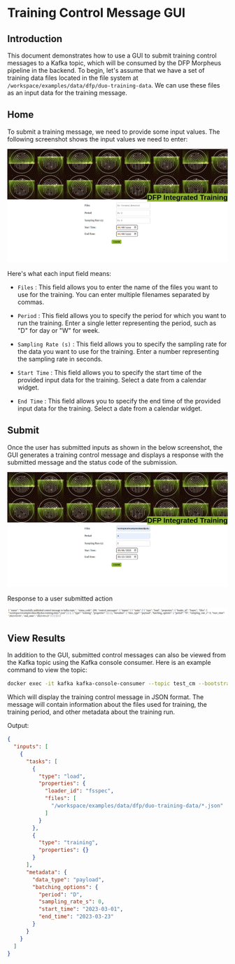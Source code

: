 # Training Control Message GUI

## Introduction
This document demonstrates how to use a GUI to submit training control messages to a Kafka topic, which will be consumed by the DFP Morpheus pipeline in the backend. To begin, let's assume that we have a set of training data files located in the file system at `/workspace/examples/data/dfp/duo-training-data`. We can use these files as an input data for the training message.

## Home
To submit a training message, we need to provide some input values. The following screenshot shows the input values we need to enter:

![DFP Training Default](./images/dfp_training_default.png)

Here's what each input field means:

- `Files` : This field allows you to enter the name of the files you want to use for the training. You can enter multiple filenames separated by commas.

- `Period` : This field allows you to specify the period for which you want to run the training. Enter a single letter representing the period, such as "D" for day or "W" for week.

- `Sampling Rate (s)` : This field allows you to specify the sampling rate for the data you want to use for the training. Enter a number representing the sampling rate in seconds.

- `Start Time` : This field allows you to specify the start time of the provided input data for the training. Select a date from a calendar widget.

- `End Time` : This field allows you to specify the end time of the provided input data for the training. Select a date from a calendar widget.


## Submit
Once the user has submitted inputs as shown in the below screenshot, the GUI generates a training control message and displays a response with the submitted message and the status code of the submission.

![DFP Training User Input Values](./images/dfp_training_user_values.png)

Response to a user submitted action

![DFP Training Message Submission Response](./images/dfp_training_msg_submit_resp.png)


## View Results
In addition to the GUI, submitted control messages can also be viewed from the Kafka topic using the Kafka console consumer. Here is an example command to view the topic:

```bash
docker exec -it kafka kafka-console-consumer --topic test_cm --bootstrap-server localhost:9092
```
Which will display the training control message in JSON format. The message will contain information about the files used for training, the training period, and other metadata about the training run.

Output:
```json
{
  "inputs": [
    {
      "tasks": [
        {
          "type": "load",
          "properties": {
            "loader_id": "fsspec",
            "files": [
              "/workspace/examples/data/dfp/duo-training-data/*.json"
            ]
          }
        },
        {
          "type": "training",
          "properties": {}
        }
      ],
      "metadata": {
        "data_type": "payload",
        "batching_options": {
          "period": "D",
          "sampling_rate_s": 0,
          "start_time": "2023-03-01",
          "end_time": "2023-03-23"
        }
      }
    }
  ]
}
```
